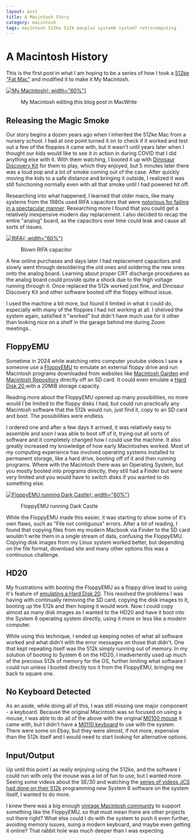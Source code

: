 ```yaml
---
layout: post
title: A Macintosh Story
category: macintosh
tags: macintosh 512ke 512k macplus system6 system7 retrocomputing
---
```


# A Macintosh History

This is the first post in what I am hoping to be a series of how I took a [512ke "Fat Mac"](https://en.wikipedia.org/wiki/Macintosh_512Ke) and modified it to make it My Macintosh.

[![My Macintosh](/assets/images/posts/macintosh/my-macintosh.jpg){: width="60%"}](/assets/images/posts/macintosh/my-macintosh.jpg)
<figure><figcaption>My Macintosh editing this blog post in MacWrite</figcaption></figure>

## Releasing the Magic Smoke

Our story begins a dozen years ago when I inherited the 512ke Mac from a nursery school. I had at one point turned it on to check if it worked and test out a few of the floppies it came with, but it wasn't until years later when I thought our kids would like to see it in action in during COVID that I did anything else with it. With them watching, I booted it up with [Dinosaur Discovery Kit](https://www.mobygames.com/game/200750/dinosaur-discovery-kit/) for them to play, which they enjoyed, but 5 minutes later there was a loud pop and a lot of smoke coming out of the case. After quickly moving the kids to a safe distance and bringing it outside, I realized it was still functioning normally even with all that smoke until I had powered hit off.

Researching into what happened, I learned that older macs, like many systems from the 1980s used RIFA capacitors that were [notorious for failing in a spectacular manner](https://www.eevblog.com/forum/chat/old-rifa-capacitors-and-a-disaster-story/). Researching more I found that you could get a relatively inexpensive modern day replacement. I also decided to recap the entire "analog" board, as the capacitors over time could leak and cause all sorts of issues.

[![RIFA](/assets/images/posts/macintosh/rifa.jpg){: width="60%"}](/assets/images/posts/macintosh/rifa.jpg)
<figure><figcaption>Blown RIFA capacitor</figcaption></figure>

A few online purchases and days later I had replacement capacitors and slowly went through desoldering the old ones and soldering the new ones onto the analog board. Learning about proper CRT discharge procedures as the analog board could provide quite a shock due to the high voltage running through it. Once replaced the 512k worked just fine, and Dinosaur Discovery Kit and other software booted off the floppy without issue.

I used the machine a bit more, but found it limited in what it could do, especially with many of the floppies I had not working at all. I shelved the system again, satisfied it "worked" but didn't have much use for it other than looking nice on a shelf in the garage behind me during Zoom meetings..

## FloppyEMU

Sometime in 2024 while watching retro computer youtube videos I saw a someone use a [FloppyEMU](https://www.bigmessowires.com/floppy-emu/) to emulate an external floppy drive and run Macintosh programs downloaded from websites like [Macintosh Garden](https://macintoshgarden.org/) and [Macintosh Repository](https://www.macintoshrepository.org/) directly off an SD card. It could even emulate a [Hard Disk 20 ](https://en.wikipedia.org/wiki/Hard_Disk_20) with a 20MiB storage capacity.

Reading more about the FloppyEMU opened up many possibilities, no more would I be limited to the floppy disks I had, but could run practically any Macintosh software that the 512k would run, just find it, copy to an SD card and boot. The possibilities were endless.

I ordered one and after a few days it arrived, it was relatively easy to assemble and soon I was able to boot off of it, trying out all sorts of software and it completely changed how I could use the machine. It also greatly increased my knowledge of how early Macintoshes worked. Most of my computing experience has involved operating systems installed to permanent storage, like a hard drive, booting off of it and then running programs. Where with the Macintosh there was an Operating System, but you mostly booted into programs directly, they still had a Finder but were very limited and you would have to switch disks if you wanted to do something else.

[![FloppyEMU running Dark Castle](/assets/images/posts/macintosh/floppyemu.jpg){: width="60%"}](/assets/images/posts/macintosh/floppyemu.jpg)
<figure><figcaption>FloppyEMU running Dark Castle</figcaption></figure>

While the FloppyEMU made this easier, it was starting to show some of it's own flaws, such as "File not contiguous" errors. After a lot of reading, I found that copying files from my modern Macbook via Finder to the SD card wouldn't write them in a single stream of data, confusing the FloppyEMU. Copying disk images from my Linux system worked better, but depending on the file format, download site and many other options this was a continuous challenge.

## HD20

My frustrations with booting the FloppyEMU as a floppy drive lead to using it's feature of [emulating a Hard Disk 20](https://www.savagetaylor.com/2020/03/29/booting-a-macintosh-plus-with-floppyemus-hd20-support/). This resolved the problems I was having with continually removing the SD card, copying the disk images to it, booting up the 512k and then hoping it would work. Now I could copy almost as many disk images as I wanted to the HD20 and have it boot into the System 6 operating system directly, using it more or less like a modern computer.

While using this technique, I ended up keeping notes of what all software worked and what didn't with the error messages on those that didn't. One that kept repeating itself was the 512k simply running out of memory. In my solution of booting to System 6 on the HD20, I inadvertently used up much of the precious 512k of memory for the OS, further limiting what software I could run unless I booted directly too it from the FloppyEMU, bringing me back to square one.

## No Keyboard Detected

As an aside, while doing all of this, I was still missing one major component - a keyboard. Because the original Macintosh was so focused on using a mouse, I was able to do all of the above with the original [M0100 mouse](https://en.wikipedia.org/wiki/Apple_pointing_devices#Macintosh_Mouse_(M0100)) it came with, but I didn't have a [M0110 keyboard](https://en.wikipedia.org/wiki/Apple_keyboards#Macintosh_Keyboard_(M0110)) to use with the system. There were some on Ebay, but they were almost, if not more, expensive than the 512k itself and I would need to start looking for alternative options.

## Input/Output

Up until this point I as really enjoying using the 512ke, and the software I could run with only the mouse was a lot of fun to use, but I wanted more. Seeing some videos about the SE/30 and watching the [series of videos JCS had done on their 512k](https://jcs.org/system6c) programming new System 6 software on the system itself, I wanted to do more.

I knew there was a big enough [vintage Macintosh community](https://68kmla.org/bb/index.php) to support something like the FloppyEMU, so that must mean there are other projects out there right? What else could I do with the system to push it even further, avoiding memory issues, suing a modern keyboard, and maybe even getting it online? That rabbit hole was much deeper than I was expecting.
